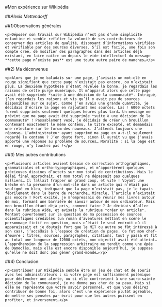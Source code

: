 #Mon expérience sur Wikipédia

##*Alexis Mettendorff*

##1)Observations générales

	<p>Déposer son travail sur Wikipédia n’est pas d’une simplicité enfantine et semble refléter la volonté de ses contributeurs de conserver des articles de qualité, disposant d’informations vérifiées et vérifiable par des sources diverses. S’il est facile, une fois son compte créé, de modifier des paragraphes dans des articles déjà existant, en faire naitre un depuis le vide intellectuel du message **cette page n’existe pas** est une toute autre paire de manches…</p>
##2) Ma déconvenue

	<p>Alors que je me baladais sur une page, j’avisais un mot-clé en rouge signifiant que cette page n’existait pas encore, ou n’existait plus. La deuxième hypothèse s’étant révélée la bonne, je regardais les raisons de cette purge numérique. Il m’apparut alors que cette page avait été supprimée *suite à une décision de la communauté*. Intrigué, j’en regardais les raisons et vis qu’il y avait peu de sources disponibles sur ce sujet. Comme j’en avais une grande quantité, je décidais d’écrire la page en rajoutant mes sources. Las ! 6000 octets furent supprimés seulement quelques heures plus tard… Un message me prévint que ma page avait été supprimée *suite à une décision de la communauté* ! Passablement vexé, je décidais de créer un brouillon contenant exactement le même contenu, le titre excepté, et demandais une relecture sur le forum des nouveaux. J’attends toujours une réponse… L’administrateur ayant supprimé ma page en a-t-il seulement regardé le contenu ? J’en doute fort, sinon il aurait vu que j’avais apporté une réponse au problème de sources… Moralité : si la page est en rouge, n’y touchez pas !</p>
##3) Mes autres contributions

	<p>Plusieurs articles avaient besoin de correction orthographiques, grammaticales et ortho-typographiques, et m’apportèrent quelques précieuses dizaines d’octets sur mon total de contributions. Mais le délai final approchait, et mon total ne dépassait pas quelques milliers… Il fallait frapper un grand coup, et vite ! Voyant une brèche en la personne d’un mot-clé dans un article qui n’était pas souligné en bleu, indiquant que la page n’existait pas, je le tapais fébrilement dans la barre de recherche… Miracle, l’article n’existait pas encore ! Fort excité, je m’empressais de réunir mes livres autour de moi, formant une barrière de savoir autour de mon ordinateur. Mais mon brouillon étant déjà pris, comment faire ? Je décidais d’aller dans la rubrique Aide, et avisais la rubrique *créer un article*. Mentant ouvertement sur la question de ma possession de sources scientifiques crédibles (un roman d’aventures mettant en scène le personnage fictif en question, mais c’était le seul endroit où il apparaissait et je doutais fort que le MIT ou autre se fût intéressé à son cas), j’accédais à l’espace de création de pages. Ce fut mon chef-d’œuvre : titres, sources, paragraphes, citations, tout y passa et fit au total une longueur de 12000 octets, mon objectif avait été atteint… L’appréhension de la suppression arbitraire me tendit comme une épée de Damoclès, mais elle est encore disponible aujourd’hui, je suppose qu’elle ne doit donc pas gêner grand-monde…</p>
##4) Conclusion

	<p>Contribuer sur Wikipédia semble être un jeu de chat et de souris avec les administrateurs : si votre page est suffisamment polémique pour déclencher une alerte, ou si elle contrevient à une sacro-sainte décision de la communauté, je ne donne pas cher de sa peau… Mais si elle ne représente que votre savoir personnel, et que vous désirez contribuer de bonne foi, alors c’est une expérience plutôt agréable, de mettre ses pensées par écrit pour que les autres puissent en profiter, et inversement…</p>
